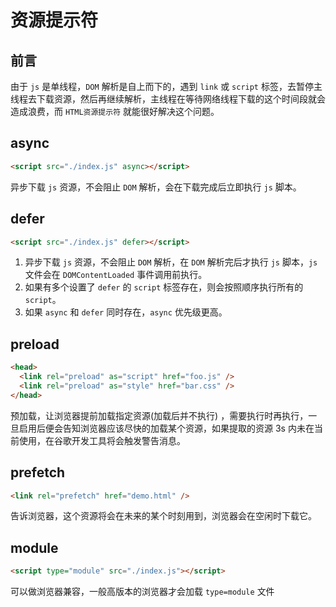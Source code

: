 # 资源提示符

## 前言

由于 `js` 是单线程，`DOM` 解析是自上而下的，遇到 `link` 或 `script` 标签，去暂停主线程去下载资源，然后再继续解析，主线程在等待网络线程下载的这个时间段就会造成浪费，而 `HTML资源提示符` 就能很好解决这个问题。

## async

```html
<script src="./index.js" async></script>
```

异步下载 `js` 资源，不会阻止 `DOM` 解析，会在下载完成后立即执行 `js` 脚本。

## defer

```html
<script src="./index.js" defer></script>
```

1. 异步下载 `js` 资源，不会阻止 `DOM` 解析，在 `DOM` 解析完后才执行 `js` 脚本，`js` 文件会在 `DOMContentLoaded` 事件调用前执行。
2. 如果有多个设置了 `defer` 的 `script` 标签存在，则会按照顺序执行所有的 `script`。
3. 如果 `async` 和 `defer` 同时存在，`async` 优先级更高。

## preload

```html
<head>
  <link rel="preload" as="script" href="foo.js" />
  <link rel="preload" as="style" href="bar.css" />
</head>
```

预加载，让浏览器提前加载指定资源(加载后并不执行) ，需要执行时再执行，一旦启用后便会告知浏览器应该尽快的加载某个资源，如果提取的资源 3s 内未在当前使用，在谷歌开发工具将会触发警告消息。

## prefetch

```html
<link rel="prefetch" href="demo.html" />
```

告诉浏览器，这个资源将会在未来的某个时刻用到，浏览器会在空闲时下载它。

## module

```html
<script type="module" src="./index.js"></script>
```

可以做浏览器兼容，一般高版本的浏览器才会加载 `type=module` 文件
